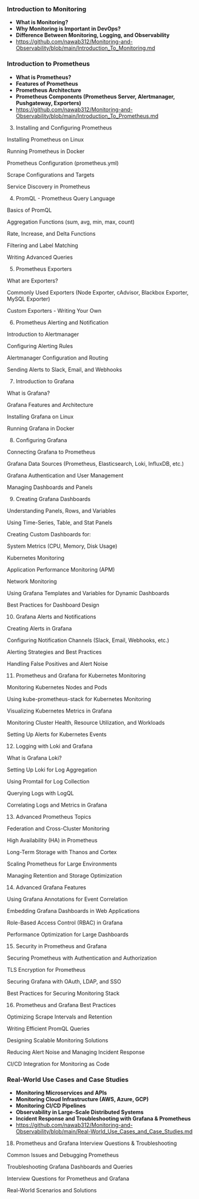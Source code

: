 ### Introduction to Monitoring ###
- **What is Monitoring?**
- **Why Monitoring is Important in DevOps?**
- **Difference Between Monitoring, Logging, and Observability**
- https://github.com/nawab312/Monitoring-and-Observability/blob/main/Introduction_To_Monitoring.md

### Introduction to Prometheus ###
- **What is Prometheus?**
- **Features of Prometheus**
- **Prometheus Architecture**
- **Prometheus Components (Prometheus Server, Alertmanager, Pushgateway, Exporters)**
- https://github.com/nawab312/Monitoring-and-Observability/blob/main/Introduction_To_Prometheus.md

3. Installing and Configuring Prometheus

Installing Prometheus on Linux

Running Prometheus in Docker

Prometheus Configuration (prometheus.yml)

Scrape Configurations and Targets

Service Discovery in Prometheus

4. PromQL - Prometheus Query Language

Basics of PromQL

Aggregation Functions (sum, avg, min, max, count)

Rate, Increase, and Delta Functions

Filtering and Label Matching

Writing Advanced Queries

5. Prometheus Exporters

What are Exporters?

Commonly Used Exporters (Node Exporter, cAdvisor, Blackbox Exporter, MySQL Exporter)

Custom Exporters - Writing Your Own

6. Prometheus Alerting and Notification

Introduction to Alertmanager

Configuring Alerting Rules

Alertmanager Configuration and Routing

Sending Alerts to Slack, Email, and Webhooks

7. Introduction to Grafana

What is Grafana?

Grafana Features and Architecture

Installing Grafana on Linux

Running Grafana in Docker

8. Configuring Grafana

Connecting Grafana to Prometheus

Grafana Data Sources (Prometheus, Elasticsearch, Loki, InfluxDB, etc.)

Grafana Authentication and User Management

Managing Dashboards and Panels

9. Creating Grafana Dashboards

Understanding Panels, Rows, and Variables

Using Time-Series, Table, and Stat Panels

Creating Custom Dashboards for:

System Metrics (CPU, Memory, Disk Usage)

Kubernetes Monitoring

Application Performance Monitoring (APM)

Network Monitoring

Using Grafana Templates and Variables for Dynamic Dashboards

Best Practices for Dashboard Design

10. Grafana Alerts and Notifications

Creating Alerts in Grafana

Configuring Notification Channels (Slack, Email, Webhooks, etc.)

Alerting Strategies and Best Practices

Handling False Positives and Alert Noise

11. Prometheus and Grafana for Kubernetes Monitoring

Monitoring Kubernetes Nodes and Pods

Using kube-prometheus-stack for Kubernetes Monitoring

Visualizing Kubernetes Metrics in Grafana

Monitoring Cluster Health, Resource Utilization, and Workloads

Setting Up Alerts for Kubernetes Events

12. Logging with Loki and Grafana

What is Grafana Loki?

Setting Up Loki for Log Aggregation

Using Promtail for Log Collection

Querying Logs with LogQL

Correlating Logs and Metrics in Grafana

13. Advanced Prometheus Topics

Federation and Cross-Cluster Monitoring

High Availability (HA) in Prometheus

Long-Term Storage with Thanos and Cortex

Scaling Prometheus for Large Environments

Managing Retention and Storage Optimization

14. Advanced Grafana Features

Using Grafana Annotations for Event Correlation

Embedding Grafana Dashboards in Web Applications

Role-Based Access Control (RBAC) in Grafana

Performance Optimization for Large Dashboards

15. Security in Prometheus and Grafana

Securing Prometheus with Authentication and Authorization

TLS Encryption for Prometheus

Securing Grafana with OAuth, LDAP, and SSO

Best Practices for Securing Monitoring Stack

16. Prometheus and Grafana Best Practices

Optimizing Scrape Intervals and Retention

Writing Efficient PromQL Queries

Designing Scalable Monitoring Solutions

Reducing Alert Noise and Managing Incident Response

CI/CD Integration for Monitoring as Code

### Real-World Use Cases and Case Studies ###
- **Monitoring Microservices and APIs**
- **Monitoring Cloud Infrastructure (AWS, Azure, GCP)**
- **Monitoring CI/CD Pipelines**
- **Observability in Large-Scale Distributed Systems**
- **Incident Response and Troubleshooting with Grafana & Prometheus**
- https://github.com/nawab312/Monitoring-and-Observability/blob/main/Real-World_Use_Cases_and_Case_Studies.md

18. Prometheus and Grafana Interview Questions & Troubleshooting

Common Issues and Debugging Prometheus

Troubleshooting Grafana Dashboards and Queries

Interview Questions for Prometheus and Grafana

Real-World Scenarios and Solutions
